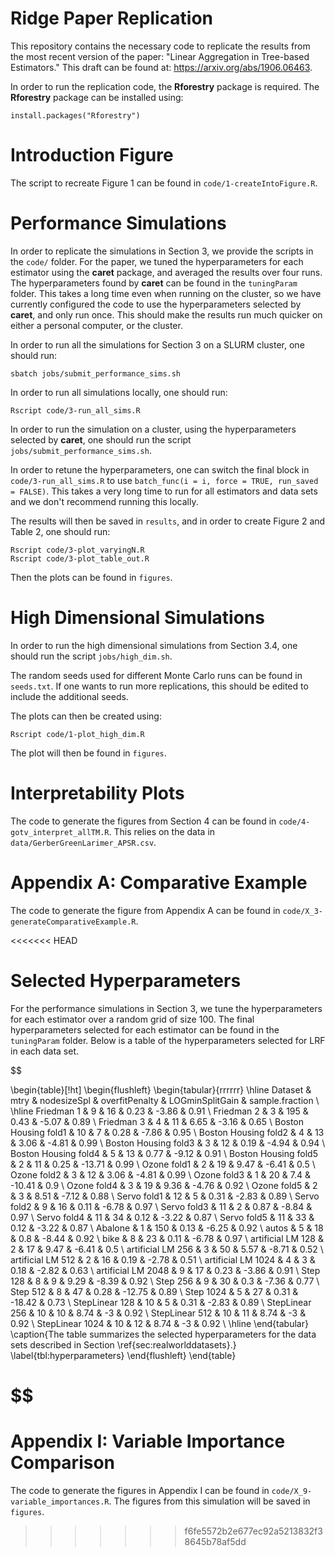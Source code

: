 # Ridge Paper Replication

This repository contains the necessary code to replicate the results from the most recent version of the paper: "Linear Aggregation in Tree-based Estimators." 
This draft can be found at: https://arxiv.org/abs/1906.06463.

In order to run the replication code, the **Rforestry** package is required.
The **Rforestry** package can be installed using:
```
install.packages("Rforestry")
```

# Introduction Figure

The script to recreate Figure 1 can be found in `code/1-createIntoFigure.R`.

# Performance Simulations

In order to replicate the simulations in Section 3, we provide the scripts in the `code/` folder.
For the paper, we tuned the hyperparameters for each estimator using the **caret** package, and 
averaged the results over four runs.
The hyperparameters found by **caret** can be found in the `tuningParam` folder.
This takes a long time even when running on the cluster, so we have currently configured
the code to use the hyperparameters selected by **caret**, and only run once. 
This should make the results run much quicker on either a personal computer, or the cluster.

In order to run all the simulations for Section 3 on a SLURM cluster, one should run:
```
sbatch jobs/submit_performance_sims.sh
```
In order to run all simulations locally, one should run:
```
Rscript code/3-run_all_sims.R
```
In order to run the simulation on a cluster, using the hyperparameters selected by **caret**,
one should run the script `jobs/submit_performance_sims.sh`.

In order to retune the hyperparameters, one can switch the final block in `code/3-run_all_sims.R` to use `batch_func(i = i, force = TRUE, run_saved = FALSE)`. 
This takes a very long time to run for all estimators and data sets and we don't recommend running this locally.

The results will then be saved in `results`, and in order to create Figure 2 and Table 2, 
one should run:
```
Rscript code/3-plot_varyingN.R 
Rscript code/3-plot_table_out.R
```
Then the plots can be found in `figures`.

# High Dimensional Simulations

In order to run the high dimensional simulations from Section 3.4, one should run the 
script `jobs/high_dim.sh`.

The random seeds used for different Monte Carlo runs can be found in `seeds.txt`.
If one wants to run more replications, this should be edited to include the additional seeds.

The plots can then be created using:

```
Rscript code/1-plot_high_dim.R
```
The plot will then be found in `figures`.


# Interpretability Plots

The code to generate the figures from Section 4 can be found in `code/4-gotv_interpret_allTM.R`.
This relies on the data in `data/GerberGreenLarimer_APSR.csv`.

# Appendix A: Comparative Example

The code to generate the figure from Appendix A can be found in `code/X_3-generateComparativeExample.R`.

<<<<<<< HEAD


# Selected Hyperparameters

For the performance simulations in Section 3, we tune the hyperparameters for each estimator over a random grid of size 100. 
The final hyperparameters selected for each estimator can be found in the `tuningParam` folder.
Below is a table of the hyperparameters selected for LRF in each data set.

$$

\begin{table}[!ht]
\begin{flushleft}
\begin{tabular}{rrrrrr}
  \hline
Dataset & mtry & nodesizeSpl & overfitPenalty & LOGminSplitGain & sample.fraction \\ 
  \hline
Friedman 1 & 9 & 16 & 0.23 & -3.86 & 0.91 \\ 
  Friedman 2 & 3 & 195 & 0.43 & -5.07 & 0.89 \\ 
  Friedman 3 & 4 & 11 & 6.65 & -3.16 & 0.65 \\ 
  Boston Housing fold1 & 10 & 7 & 0.28 & -7.86 & 0.95 \\ 
  Boston Housing fold2 & 4 & 13 & 3.06 & -4.81 & 0.99 \\ 
  Boston Housing fold3 & 3 & 12 & 0.19 & -4.94 & 0.94 \\ 
  Boston Housing fold4 & 5 & 13 & 0.77 & -9.12 & 0.91 \\ 
  Boston Housing fold5 & 2 & 11 & 0.25 & -13.71 & 0.99 \\ 
  Ozone fold1 & 2 & 19 & 9.47 & -6.41 & 0.5 \\ 
  Ozone fold2 & 3 & 12 & 3.06 & -4.81 & 0.99 \\ 
  Ozone fold3 & 1 & 20 & 7.4 & -10.41 & 0.9 \\ 
  Ozone fold4 & 3 & 19 & 9.36 & -4.76 & 0.92 \\ 
  Ozone fold5 & 2 & 3 & 8.51 & -7.12 & 0.88 \\ 
  Servo fold1 & 12 & 5 & 0.31 & -2.83 & 0.89 \\ 
  Servo fold2 & 9 & 16 & 0.11 & -6.78 & 0.97 \\ 
  Servo fold3 & 11 & 2 & 0.87 & -8.84 & 0.97 \\ 
  Servo fold4 & 11 & 34 & 0.12 & -3.22 & 0.87 \\ 
  Servo fold5 & 11 & 33 & 0.12 & -3.22 & 0.87 \\ 
  Abalone & 1 & 150 & 0.13 & -6.25 & 0.92 \\ 
  autos & 5 & 18 & 0.8 & -8.44 & 0.92 \\ 
  bike & 8 & 23 & 0.11 & -6.78 & 0.97 \\ 
  artificial LM 128 & 2 & 17 & 9.47 & -6.41 & 0.5 \\ 
  artificial LM 256 & 3 & 50 & 5.57 & -8.71 & 0.52 \\ 
  artificial LM 512 & 2 & 16 & 0.19 & -2.78 & 0.51 \\ 
  artificial LM 1024 & 4 & 3 & 0.18 & -2.82 & 0.63 \\ 
  artificial LM 2048 & 9 & 17 & 0.23 & -3.86 & 0.91 \\ 
   Step  128 & 8 & 9 & 9.29 & -8.39 & 0.92 \\ 
   Step  256 & 9 & 30 & 0.3 & -7.36 & 0.77 \\ 
   Step  512 & 8 & 47 & 0.28 & -12.75 & 0.89 \\ 
   Step  1024 & 5 & 27 & 0.31 & -18.42 & 0.73 \\ 
   StepLinear  128 & 10 & 5 & 0.31 & -2.83 & 0.89 \\ 
   StepLinear  256 & 10 & 10 & 8.74 & -3 & 0.92 \\ 
   StepLinear  512 & 10 & 11 & 8.74 & -3 & 0.92 \\ 
   StepLinear  1024 & 10 & 12 & 8.74 & -3 & 0.92 \\ 
   \hline
\end{tabular}
\caption{The table summarizes the selected hyperparameters for the data sets described in Section \ref{sec:realworlddatasets}.} 
\label{tbl:hyperparameters}
\end{flushleft}
\end{table}


$$
=======
# Appendix I: Variable Importance Comparison

The code to generate the figures in Appendix I can be found in `code/X_9-variable_importances.R`.
The figures from this simulation will be saved in `figures`.
>>>>>>> f6fe5572b2e677ec92a5213832f38645b78af5dd


